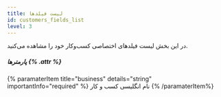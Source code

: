 ```yaml
---
title: لیست فیلدها  
id: customers_fields_list
level: 3
---
```


در این بخش لیست فیلدهای اختصاصی کسب‌و‌کار خود را مشاهده می‌کنید.

##### پارمترها {% .attr %}

{% paramaterItem title="business" details="string" importantInfo="required" %}
نام انگلیسی کسب و کار
{% /paramaterItem%}


